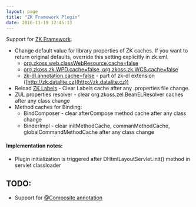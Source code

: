 ```yaml
---
layout: page
title: "ZK Framework Plugin"
date: 2016-11-19 12:45:13
---
```

Support for [ZK Framework](http://www.zkoss.org/).
* Change default value for library properties of ZK caches. If you want to return original defaults, override this
setting explicitly in zk.xml.
    * [org.zkoss.web.classWebResource.cache=false](http://books.zkoss.org/wiki/ZK_Configuration_Reference/zk.xml/The_Library_Properties/org.zkoss.web.classWebResource.cache)
    * [org.zkoss.zk.WPD.cache=false, org.zkoss.zk.WCS.cache=false](http://books.zkoss.org/wiki/ZK_Configuration_Reference/zk.xml/The_Library_Properties/org.zkoss.zk.WPD.cache)
    * [zk-dl.annotation.cache=false](https://code.google.com/p/zk-dl/source/browse/trunk/ZKComposer/src/main/resources/metainfo/zk/config.xml) -
       part of zk-dl extension ([http://zk.datalite.cz](http://zk.datalite.cz))
* Reload [ZK Labels](http://books.zkoss.org/wiki/ZK_Developer's_Reference/Internationalization/Labels) -
    Clear Labels cache after any .properties file change.
* ZUL properties resolver - clear org.zkoss.zel.BeanELResolver caches after any class change
* Method caches for Binding:
    * BindComposer - clear afterCompose method cache after any class change
    * BinderImpl - clear initMethodCache, commanMethodCache, globalCommandMethodCache after any class change


#### Implementation notes:
* Plugin initialization is triggered after DHtmlLayoutServlet.init() method in servlet classloader


## TODO:
* Support for [@Composite annotation](http://books.zkoss.org/wiki/ZK_Developer's_Reference/UI_Composing/Composite_Component#Define_Components_with_Java_Annotations)

